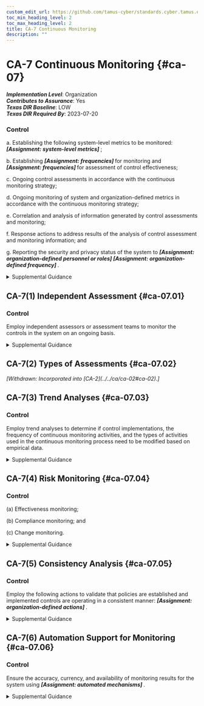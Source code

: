 ```yaml
---
custom_edit_url: https://github.com/tamus-cyber/standards.cyber.tamus.edu/tree/main/static/content/tamus.edu/TAMUS_profile.xml
toc_min_heading_level: 2
toc_max_heading_level: 2
title: CA-7 Continuous Monitoring
description: ""
---
```


# CA-7 Continuous Monitoring {#ca-07}

_**Implementation Level**_: Organization\
_**Contributes to Assurance**_: Yes\
_**Texas DIR Baseline**_: LOW\
_**Texas DIR Required By**_: 2023-07-20

### Control

a. Establishing the following system-level metrics to be monitored: <strong> <em>[Assignment: system-level metrics]</em> </strong>;

b. Establishing <strong> <em>[Assignment: frequencies]</em> </strong> for monitoring and <strong> <em>[Assignment: frequencies]</em> </strong> for assessment of control effectiveness;

c. Ongoing control assessments in accordance with the continuous monitoring strategy;

d. Ongoing monitoring of system and organization-defined metrics in accordance with the continuous monitoring strategy;

e. Correlation and analysis of information generated by control assessments and monitoring;

f. Response actions to address results of the analysis of control assessment and monitoring information; and

g. Reporting the security and privacy status of the system to <strong> <em>[Assignment: organization-defined personnel or roles]</em> </strong> <strong> <em>[Assignment: organization-defined frequency]</em> </strong>.

<details>
  <summary>Supplemental Guidance</summary>

Continuous monitoring at the system level facilitates ongoing awareness of the system security and privacy posture to support organizational risk management decisions. The terms <q xmlns="http://csrc.nist.gov/ns/oscal/1.0">continuous</q> and <q xmlns="http://csrc.nist.gov/ns/oscal/1.0">ongoing</q> imply that organizations assess and monitor their controls and risks at a frequency sufficient to support risk-based decisions. Different types of controls may require different monitoring frequencies. The results of continuous monitoring generate risk response actions by organizations. When monitoring the effectiveness of multiple controls that have been grouped into capabilities, a root-cause analysis may be needed to determine the specific control that has failed. Continuous monitoring programs allow organizations to maintain the authorizations of systems and common controls in highly dynamic environments of operation with changing mission and business needs, threats, vulnerabilities, and technologies. Having access to security and privacy information on a continuing basis through reports and dashboards gives organizational officials the ability to make effective and timely risk management decisions, including ongoing authorization decisions.

</details>

## CA-7(1) Independent Assessment {#ca-07.01}

### Control

Employ independent assessors or assessment teams to monitor the controls in the system on an ongoing basis.

<details>
  <summary>Supplemental Guidance</summary>

Organizations maximize the value of control assessments by requiring that assessments be conducted by assessors with appropriate levels of independence. The level of required independence is based on organizational continuous monitoring strategies. Assessor independence provides a degree of impartiality to the monitoring process. To achieve such impartiality, assessors do not create a mutual or conflicting interest with the organizations where the assessments are being conducted, assess their own work, act as management or employees of the organizations they are serving, or place themselves in advocacy positions for the organizations acquiring their services.

</details>

## CA-7(2) Types of Assessments {#ca-07.02}

<prop xmlns="http://csrc.nist.gov/ns/oscal/1.0" name="status" value="withdrawn">
               <em>[Withdrawn: Incorporated into [CA-2](../../ca/ca-02#ca-02).]</em>
            </prop>
            

## CA-7(3) Trend Analyses {#ca-07.03}

### Control

Employ trend analyses to determine if control implementations, the frequency of continuous monitoring activities, and the types of activities used in the continuous monitoring process need to be modified based on empirical data.

<details>
  <summary>Supplemental Guidance</summary>

Trend analyses include examining recent threat information that addresses the types of threat events that have occurred in the organization or the Federal Government, success rates of certain types of attacks, emerging vulnerabilities in technologies, evolving social engineering techniques, the effectiveness of configuration settings, results from multiple control assessments, and findings from Inspectors General or auditors.

</details>

## CA-7(4) Risk Monitoring {#ca-07.04}

### Control

(a) Effectiveness monitoring;

(b) Compliance monitoring; and

(c) Change monitoring.

<details>
  <summary>Supplemental Guidance</summary>

Risk monitoring is informed by the established organizational risk tolerance. Effectiveness monitoring determines the ongoing effectiveness of the implemented risk response measures. Compliance monitoring verifies that required risk response measures are implemented. It also verifies that security and privacy requirements are satisfied. Change monitoring identifies changes to organizational systems and environments of operation that may affect security and privacy risk.

</details>

## CA-7(5) Consistency Analysis {#ca-07.05}

### Control

Employ the following actions to validate that policies are established and implemented controls are operating in a consistent manner: <strong> <em>[Assignment: organization-defined actions]</em> </strong>.

<details>
  <summary>Supplemental Guidance</summary>

Security and privacy controls are often added incrementally to a system. As a result, policies for selecting and implementing controls may be inconsistent, and the controls could fail to work together in a consistent or coordinated manner. At a minimum, the lack of consistency and coordination could mean that there are unacceptable security and privacy gaps in the system. At worst, it could mean that some of the controls implemented in one location or by one component are actually impeding the functionality of other controls (e.g., encrypting internal network traffic can impede monitoring). In other situations, failing to consistently monitor all implemented network protocols (e.g., a dual stack of IPv4 and IPv6) may create unintended vulnerabilities in the system that could be exploited by adversaries. It is important to validate—through testing, monitoring, and analysis—that the implemented controls are operating in a consistent, coordinated, non-interfering manner.

</details>

## CA-7(6) Automation Support for Monitoring {#ca-07.06}

### Control

Ensure the accuracy, currency, and availability of monitoring results for the system using <strong> <em>[Assignment: automated mechanisms]</em> </strong>.

<details>
  <summary>Supplemental Guidance</summary>

Using automated tools for monitoring helps to maintain the accuracy, currency, and availability of monitoring information which in turns helps to increase the level of ongoing awareness of the system security and privacy posture in support of organizational risk management decisions.

</details>

